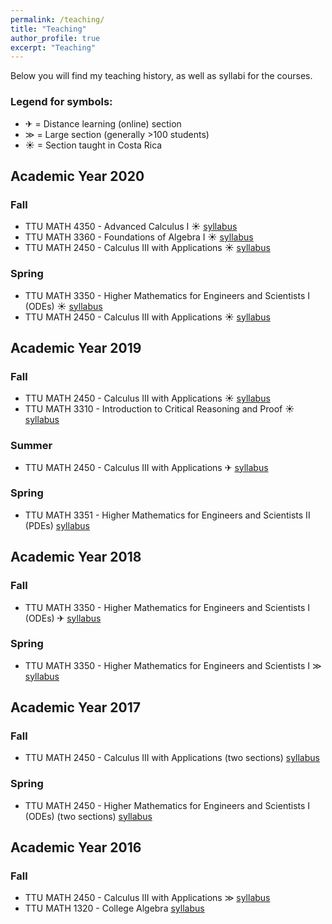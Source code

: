 ```yaml
---
permalink: /teaching/
title: "Teaching"
author_profile: true
excerpt: "Teaching"
---
```


Below you will find my teaching history, as well as syllabi for the courses.

### Legend for symbols:
- &#9992; = Distance learning (online) section
- &#8811; = Large section (generally >100 students)
- &#x2600; = Section taught in Costa Rica

## Academic Year 2020
### Fall
- TTU MATH 4350 - Advanced Calculus I &#x2600; [syllabus](/files/syllabi/f2020-4350.pdf)
- TTU MATH 3360 - Foundations of Algebra I &#x2600; [syllabus](/files/syllabi/f2020-3360.pdf)
- TTU MATH 2450 - Calculus III with Applications &#x2600; [syllabus](/files/syllabi/f2020-2450.pdf)

### Spring
- TTU MATH 3350 - Higher Mathematics for Engineers and Scientists I (ODEs) &#x2600; [syllabus](/files/syllabi/spr2020-3350.pdf)
- TTU MATH 2450 - Calculus III with Applications &#x2600; [syllabus](/files/syllabi/spr2020-2450.pdf)

## Academic Year 2019
### Fall
- TTU MATH 2450 - Calculus III with Applications &#x2600; [syllabus](/files/syllabi/f2019-2450.pdf)
- TTU MATH 3310 - Introduction to Critical Reasoning and Proof &#x2600; [syllabus](/files/syllabi/f2019-3310.pdf)

### Summer
- TTU MATH 2450 - Calculus III with Applications &#9992; [syllabus](/files/syllabi/s2019-2450.pdf)

### Spring
- TTU MATH 3351 - Higher Mathematics for Engineers and Scientists II (PDEs) [syllabus](/files/syllabi/spr2019-3351.pdf")

## Academic Year 2018
### Fall
- TTU MATH 3350 - Higher Mathematics for Engineers and Scientists I (ODEs) &#9992; [syllabus](/files/syllabi/f2018-3350.pdf)

### Spring
- TTU MATH 3350 - Higher Mathematics for Engineers and Scientists I &#8811; [syllabus](/files/syllabi/spr2018-3350.pdf)

## Academic Year 2017
### Fall
- TTU MATH 2450 - Calculus III with Applications (two sections) [syllabus](/files/syllabi/f2017-2450.pdf)

### Spring
- TTU MATH 2450 - Higher Mathematics for Engineers and Scientists I (ODEs) (two sections) [syllabus](/files/syllabi/spr2017-2450.pdf)

## Academic Year 2016
### Fall
- TTU MATH 2450 - Calculus III with Applications &#8811; [syllabus](/files/syllabi/f2016-2450.pdf)
- TTU MATH 1320 - College Algebra [syllabus](/files/syllabi/s2016-1320.pdf)
